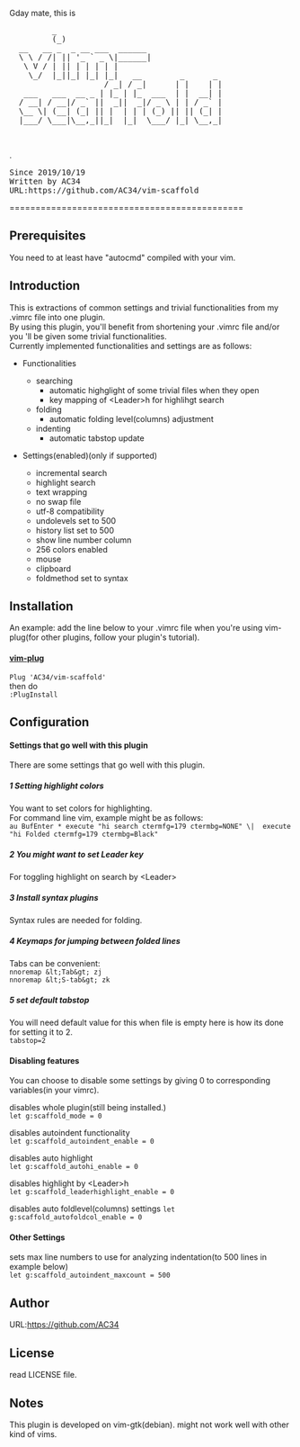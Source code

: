  Gday mate, this is 
 <pre>         _                                  
         (_)                                 
  __   __ _  _ __ ___  ______                
  \ \ / /| || '_ ` _ \|______|               
   \ V / | || | | | | |                      
    \_/  |_||_| |_| |_|   __        _      _ 
                    / _| / _|      | |    | |
   ___   ___  __ _ | |_ | |_  ___  | |  __| |
  / __| / __|/ _` ||  _||  _|/ _ \ | | / _` |
  \__ \| (__| (_| || |  | | | (_) || || (_| |
  |___/ \___|\__,_||_|  |_|  \___/ |_| \__,_|
                                             
                                             
</pre>
.
 
<pre>Since 2019/10/19
Written by AC34
URL:https://github.com/AC34/vim-scaffold
</pre>
=============================================

Prerequisites
---------------------------------------------

  You need to at least have "autocmd" compiled with your vim.

Introduction
---------------------------------------------

This is extractions of common settings and trivial functionalities from my .vimrc file into one plugin.  
By using this plugin, you'll benefit from shortening your .vimrc file and/or you 'll be given some trivial functionalities.  
Currently implemented functionalities and settings are as follows:  
- Functionalities
  - searching
    - automatic highglight of some trivial files when they open
    - key mapping of &lt;Leader&gt;h for highlihgt search
  - folding
    - automatic folding level(columns) adjustment
  - indenting
	  - automatic tabstop update

- Settings(enabled)(only if supported)
  - incremental search
  - highlight search
  - text wrapping
  - no swap file
  - utf-8 compatibility
  - undolevels set to 500
  - history list set to 500
  - show line number column
  - 256 colors enabled
  - mouse
  - clipboard
  - foldmethod set to syntax

Installation
---------------------------------------------

An example: add the line below to your .vimrc file when you're using vim-plug(for other plugins, follow your plugin's tutorial).

#### [vim-plug](https://github.com/junegunn/vim-plug)
`Plug 'AC34/vim-scaffold'`  
then do  
`:PlugInstall`

Configuration
---------------------------------------------
#### Settings that go well with this plugin
There are some settings that go well with this plugin.
##### 1 Setting highlight colors
You want to set colors for highlighting.  
For command line vim, example might be as follows:  
  `au BufEnter * execute "hi search ctermfg=179 ctermbg=NONE"
    \|  execute "hi Folded ctermfg=179 ctermbg=Black"`
##### 2 You might want to set Leader key
For toggling highlight on search by &lt;Leader&gt;
##### 3 Install syntax plugins
Syntax rules are needed for folding.
##### 4 Keymaps for jumping between folded lines
Tabs can be convenient:  
	`nnoremap &lt;Tab&gt; zj`  
	`nnoremap &lt;S-tab&gt; zk`  
##### 5 set default tabstop
You will need default value for this when file is empty
here is how its done for setting it to 2.  
	`tabstop=2`

#### Disabling features
You can choose to disable some settings by giving 0 to corresponding variables(in your vimrc).

disables whole plugin(still being installed.)  
	`let g:scaffold_mode = 0`

disables autoindent functionality  
	`let g:scaffold_autoindent_enable = 0`

disables auto highlight  
	`let g:scaffold_autohi_enable = 0`

disables highlight by &lt;Leader&gt;h  
	`let g:scaffold_leaderhighlight_enable = 0`

disables auto foldlevel(columns) settings
	`let g:scaffold_autofoldcol_enable = 0`

#### Other Settings
sets max line numbers to use for analyzing indentation(to 500 lines in example below)  
	`let g:scaffold_autoindent_maxcount = 500`

Author
---------------------------------------------

URL:https://github.com/AC34

License
---------------------------------------------

read LICENSE file.

Notes
---------------------------------------------

This plugin is developed on vim-gtk(debian).
might not work well with other kind of vims.

